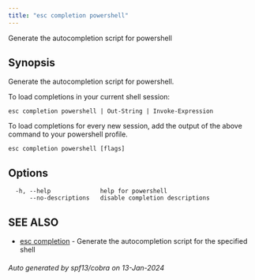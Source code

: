 ```yaml
---
title: "esc completion powershell"
---
```




Generate the autocompletion script for powershell

## Synopsis

Generate the autocompletion script for powershell.

To load completions in your current shell session:

	esc completion powershell | Out-String | Invoke-Expression

To load completions for every new session, add the output of the above command
to your powershell profile.


```
esc completion powershell [flags]
```

## Options

```
  -h, --help              help for powershell
      --no-descriptions   disable completion descriptions
```

## SEE ALSO

* [esc completion](/docs/esc-cli/commands/esc_completion/)	 - Generate the autocompletion script for the specified shell

###### Auto generated by spf13/cobra on 13-Jan-2024
